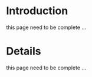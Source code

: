 # Introduction #

this page need to be complete ...


# Details #

this page need to be complete ...